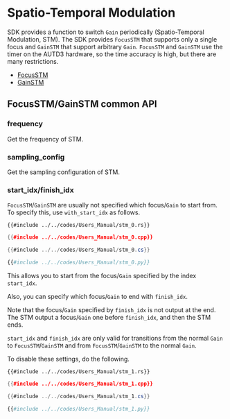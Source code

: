 # Spatio-Temporal Modulation

SDK provides a function to switch `Gain` periodically (Spatio-Temporal Modulation, STM).
The SDK provides `FocusSTM` that supports only a single focus and `GainSTM` that support arbitrary `Gain`.
`FocusSTM` and `GainSTM` use the timer on the AUTD3 hardware, so the time accuracy is high, but there are many restrictions.

- [FocusSTM](./stm/focus.md)
- [GainSTM](./stm/gain.md)

## FocusSTM/GainSTM common API

### frequency

Get the frequency of STM.

### sampling_config

Get the sampling configuration of STM.

### start_idx/finish_idx

`FocusSTM`/`GainSTM` are usually not specified which focus/`Gain` to start from.
To specify this, use `with_start_idx` as follows.

```rust,edition2021
{{#include ../../codes/Users_Manual/stm_0.rs}}
```

```cpp
{{#include ../../codes/Users_Manual/stm_0.cpp}}
```

```cs
{{#include ../../codes/Users_Manual/stm_0.cs}}
```

```python
{{#include ../../codes/Users_Manual/stm_0.py}}
```

This allows you to start from the focus/`Gain` specified by the index `start_idx`.

Also, you can specify which focus/`Gain` to end with `finish_idx`.

Note that the focus/`Gain` specified by `finish_idx` is not output at the end.
The STM output a focus/`Gain` one before `finish_idx`, and then the STM ends.

`start_idx` and `finish_idx` are only valid for transitions from the normal `Gain` to `FocusSTM`/`GainSTM` and from `FocusSTM`/`GainSTM` to the normal `Gain`.

To disable these settings, do the following.

```rust,edition2021
{{#include ../../codes/Users_Manual/stm_1.rs}}
```

```cpp
{{#include ../../codes/Users_Manual/stm_1.cpp}}
```

```cs
{{#include ../../codes/Users_Manual/stm_1.cs}}
```

```python
{{#include ../../codes/Users_Manual/stm_1.py}}
```
